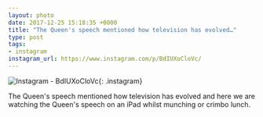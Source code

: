 ```yaml
---
layout: photo
date: 2017-12-25 15:18:35 +0000
title: "The Queen's speech mentioned how television has evolved…"
type: post
tags:
- instagram
instagram_url: https://www.instagram.com/p/BdIUXoCloVc/
---
```


![Instagram - BdIUXoCloVc](https://colinseymour.co.uk/img/BdIUXoCloVc.jpg){: .instagram}

The Queen's speech mentioned how television has evolved and here we are watching the Queen's speech on an iPad whilst munching or crimbo lunch.

